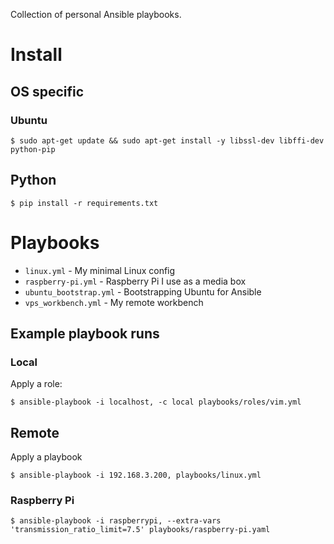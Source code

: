 Collection of personal Ansible playbooks.

# Install
## OS specific
### Ubuntu
    $ sudo apt-get update && sudo apt-get install -y libssl-dev libffi-dev python-pip

## Python
    $ pip install -r requirements.txt

# Playbooks
* `linux.yml` - My minimal Linux config
* `raspberry-pi.yml` - Raspberry Pi I use as a media box
* `ubuntu_bootstrap.yml` - Bootstrapping Ubuntu for Ansible
* `vps_workbench.yml` - My remote workbench

## Example playbook runs
### Local
Apply a role:

    $ ansible-playbook -i localhost, -c local playbooks/roles/vim.yml

## Remote
Apply a playbook

    $ ansible-playbook -i 192.168.3.200, playbooks/linux.yml

### Raspberry Pi

    $ ansible-playbook -i raspberrypi, --extra-vars 'transmission_ratio_limit=7.5' playbooks/raspberry-pi.yaml 
